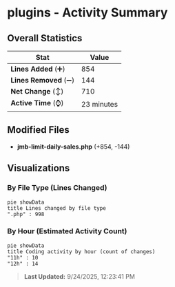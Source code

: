 # plugins - Activity Summary 

## Overall Statistics

| Stat                   | Value                                                             |
| ---------------------- | ----------------------------------------------------------------- |
| **Lines Added** (➕)   | 854                                          |
| **Lines Removed** (➖) | 144                                        |
| **Net Change** (↕)    | 710                |
| **Active Time** (⌚)   | 23 minutes |


## Modified Files
- **jmb-limit-daily-sales.php** (+854, -144)

## Visualizations

### By File Type (Lines Changed)

```mermaid
pie showData
title Lines changed by file type
".php" : 998
```

### By Hour (Estimated Activity Count)

```mermaid
pie showData
title Coding activity by hour (count of changes)
"11h" : 10
"12h" : 14
```


> **Last Updated:** 9/24/2025, 12:23:41 PM
